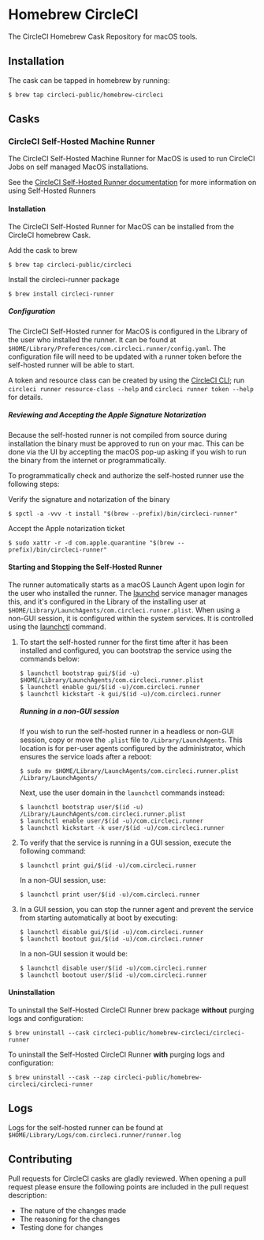 # Homebrew CircleCI

The CircleCI Homebrew Cask Repository for macOS tools.

## Installation

The cask can be tapped in homebrew by running:

```shell
$ brew tap circleci-public/homebrew-circleci
```

## Casks

### CircleCI Self-Hosted Machine Runner

The CircleCI Self-Hosted Machine Runner for MacOS is used to run CircleCI Jobs on self managed MacOS installations. 

See the [CircleCI Self-Hosted Runner documentation](https://circleci.com/docs/runner-overview/) for more information on using Self-Hosted Runners

#### Installation

The CircleCI Self-Hosted Runner for MacOS can be installed from the CircleCI homebrew Cask. 

Add the cask to brew

```shell
$ brew tap circleci-public/circleci
```

Install the circleci-runner package

```shell
$ brew install circleci-runner
```

##### Configuration

The CircleCI Self-Hosted runner for MacOS is configured in the Library of the user who installed the runner. It can be found at `$HOME/Library/Preferences/com.circleci.runner/config.yaml`. The configuration file will need to be updated with a runner token before the self-hosted runner will be able to start.

A token and resource class can be created by using the [CircleCI CLI](https://circleci.com/docs/local-cli/); run `circleci runner resource-class --help` and `circleci runner token --help` for details.


##### Reviewing and Accepting the Apple Signature Notarization

Because the self-hosted runner is not compiled from source during installation the binary must be approved to run on your mac. This can be done via the UI by accepting the macOS pop-up asking if you wish to run the binary from the internet or programmatically.

To programmatically check and authorize the self-hosted runner use the following steps:

Verify the signature and notarization of the binary

```shell
$ spctl -a -vvv -t install "$(brew --prefix)/bin/circleci-runner"
```

Accept the Apple notarization ticket

```shell
$ sudo xattr -r -d com.apple.quarantine "$(brew --prefix)/bin/circleci-runner"
```

#### Starting and Stopping the Self-Hosted Runner

The runner automatically starts as a macOS Launch Agent upon login for the user who installed the runner. The [launchd](https://en.wikipedia.org/wiki/Launchd) service manager manages this, and it's configured in the Library of the installing user at `$HOME/Library/LaunchAgents/com.circleci.runner.plist`. When using a non-GUI session, it is configured within the system services. It is controlled using the [launchctl](https://ss64.com/mac/launchctl.html) command.

1. To start the self-hosted runner for the first time after it has been installed and configured, you can bootstrap the service using the commands below:

    ```shell
    $ launchctl bootstrap gui/$(id -u) $HOME/Library/LaunchAgents/com.circleci.runner.plist
    $ launchctl enable gui/$(id -u)/com.circleci.runner
    $ launchctl kickstart -k gui/$(id -u)/com.circleci.runner
    ```

    ##### Running in a non-GUI session
    If you wish to run the self-hosted runner in a headless or non-GUI session, copy or move the `.plist` file to `/Library/LaunchAgents`. This location is for per-user agents configured by the administrator, which ensures the service loads after a reboot:
    ```shell
    $ sudo mv $HOME/Library/LaunchAgents/com.circleci.runner.plist /Library/LaunchAgents/
    ```

    Next, use the user domain in the `launchctl` commands instead:
    ```shell
    $ launchctl bootstrap user/$(id -u) /Library/LaunchAgents/com.circleci.runner.plist
    $ launchctl enable user/$(id -u)/com.circleci.runner
    $ launchctl kickstart -k user/$(id -u)/com.circleci.runner
    ```

2. To verify that the service is running in a GUI session, execute the following command:
    ```shell
    $ launchctl print gui/$(id -u)/com.circleci.runner
    ```

    In a non-GUI session, use:
    ```shell
    $ launchctl print user/$(id -u)/com.circleci.runner
    ```

3. In a GUI session, you can stop the runner agent and prevent the service from starting automatically at boot by executing:
    ```shell
    $ launchctl disable gui/$(id -u)/com.circleci.runner
    $ launchctl bootout gui/$(id -u)/com.circleci.runner
    ```

    In a non-GUI session it would be:
    ```shell
    $ launchctl disable user/$(id -u)/com.circleci.runner
    $ launchctl bootout user/$(id -u)/com.circleci.runner
    ```

#### Uninstallation

To uninstall the Self-Hosted CircleCI Runner brew package **without** purging logs and configuration:
```shell
$ brew uninstall --cask circleci-public/homebrew-circleci/circleci-runner
```

To uninstall the Self-Hosted CircleCI Runner **with** purging logs and configuration:
```shell
$ brew uninstall --cask --zap circleci-public/homebrew-circleci/circleci-runner
```

## Logs

Logs for the self-hosted runner can be found at `$HOME/Library/Logs/com.circleci.runner/runner.log`

## Contributing

Pull requests for CircleCI casks are gladly reviewed. When opening a pull request please ensure the following points are included in the pull request description:

- The nature of the changes made
- The reasoning for the changes
- Testing done for changes
